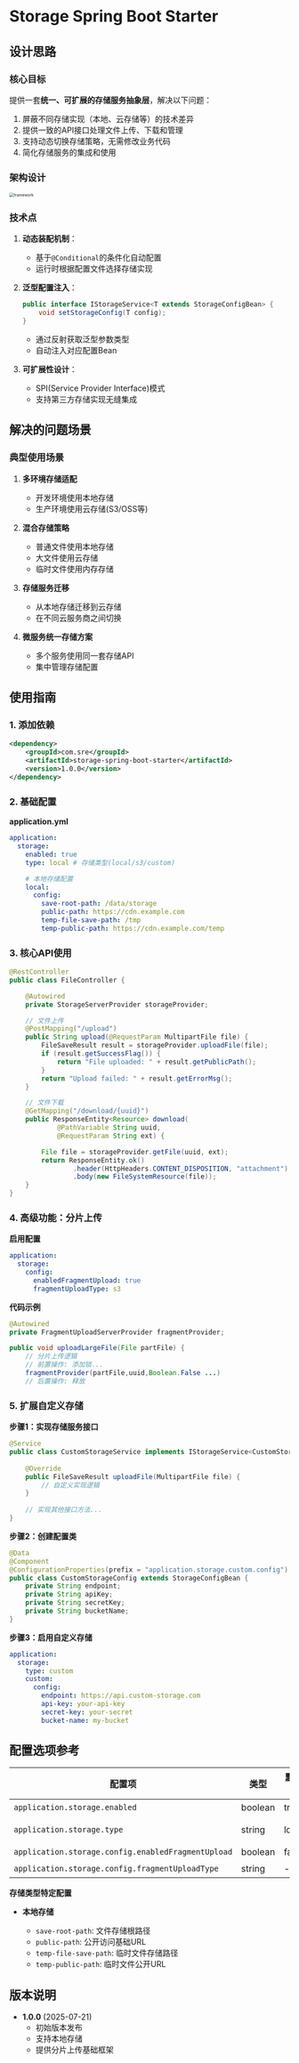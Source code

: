 Storage Spring Boot Starter
===========================

设计思路
----

### 核心目标

提供一套**统一、可扩展的存储服务抽象层**，解决以下问题：

1. 屏蔽不同存储实现（本地、云存储等）的技术差异
2. 提供一致的API接口处理文件上传、下载和管理
3. 支持动态切换存储策略，无需修改业务代码
4. 简化存储服务的集成和使用

### 架构设计

<img title="" src="framework.png" alt="framework" style="zoom:50%;">

### 技术点

1. ​**动态装配机制**​：
   
   * 基于`@Conditional`的条件化自动配置
   * 运行时根据配置文件选择存储实现

2. ​**泛型配置注入**​：
   
   ```java
   public interface IStorageService<T extends StorageConfigBean> {
       void setStorageConfig(T config);
   }
   ```
   
   * 通过反射获取泛型参数类型
   * 自动注入对应配置Bean

3. ​**可扩展性设计**​：
   
   * SPI(Service Provider Interface)模式
   * 支持第三方存储实现无缝集成
     
     

解决的问题场景
-------

### 典型使用场景

1. ​**多环境存储适配**​
   
   * 开发环境使用本地存储
   * 生产环境使用云存储(S3/OSS等)

2. ​**混合存储策略**​
   
   * 普通文件使用本地存储
   * 大文件使用云存储
   * 临时文件使用内存存储

3. ​**存储服务迁移**​
   
   * 从本地存储迁移到云存储
   * 在不同云服务商之间切换

4. ​**微服务统一存储方案**​
   
   * 多个服务使用同一套存储API
   * 集中管理存储配置

使用指南
----

### 1. 添加依赖

```xml
<dependency>
    <groupId>com.sre</groupId>
    <artifactId>storage-spring-boot-starter</artifactId>
    <version>1.0.0</version>
</dependency>
```



### 2. 基础配置

​**application.yml**​

```yaml
application:
  storage:
    enabled: true
    type: local # 存储类型(local/s3/custom)

    # 本地存储配置
    local:
      config:
        save-root-path: /data/storage
        public-path: https://cdn.example.com
        temp-file-save-path: /tmp
        temp-public-path: https://cdn.example.com/temp
```



### 3. 核心API使用

```java
@RestController
public class FileController {

    @Autowired
    private StorageServerProvider storageProvider;

    // 文件上传
    @PostMapping("/upload")
    public String upload(@RequestParam MultipartFile file) {
        FileSaveResult result = storageProvider.uploadFile(file);
        if (result.getSuccessFlag()) {
            return "File uploaded: " + result.getPublicPath();
        }
        return "Upload failed: " + result.getErrorMsg();
    }

    // 文件下载
    @GetMapping("/download/{uuid}")
    public ResponseEntity<Resource> download(
            @PathVariable String uuid,
            @RequestParam String ext) {

        File file = storageProvider.getFile(uuid, ext);
        return ResponseEntity.ok()
                .header(HttpHeaders.CONTENT_DISPOSITION, "attachment")
                .body(new FileSystemResource(file));
    }
}
```



### 4. 高级功能：分片上传

​**启用配置**​

```yaml
application:
  storage:
    config:
      enabledFragmentUpload: true
      fragmentUploadType: s3
```

​**代码示例**​

```java
@Autowired
private FragmentUploadServerProvider fragmentProvider;

public void uploadLargeFile(File partFile) {
    // 分片上传逻辑
    // 前置操作: 添加锁...
    fragmentProvider(partFile,uuid,Boolean.False ...)
    // 后置操作: 释放

```



### 5. 扩展自定义存储

​**步骤1：实现存储服务接口**​

```java
@Service
public class CustomStorageService implements IStorageService<CustomStorageConfig> {
    
    @Override
    public FileSaveResult uploadFile(MultipartFile file) {
        // 自定义实现逻辑
    }
    
    // 实现其他接口方法...
}
```

​**步骤2：创建配置类**​

```java
@Data
@Component
@ConfigurationProperties(prefix = "application.storage.custom.config")
public class CustomStorageConfig extends StorageConfigBean {
    private String endpoint;
    private String apiKey;
    private String secretKey;
    private String bucketName;
}
```

​**步骤3：启用自定义存储**​

```yaml
application:
  storage:
    type: custom
    custom:
      config:
        endpoint: https://api.custom-storage.com
        api-key: your-api-key
        secret-key: your-secret
        bucket-name: my-bucket
```



配置选项参考
------

| 配置项                                                | 类型      | 默认值   | 说明                    |
| -------------------------------------------------- | ------- | ----- | --------------------- |
| `application.storage.enabled`                      | boolean | true  | 是否启用存储模块              |
| `application.storage.type`                         | string  | local | 存储类型(local/s3/custom) |
| `application.storage.config.enabledFragmentUpload` | boolean | false | 是否启用分片上传              |
| `application.storage.config.fragmentUploadType`    | string  | -     | 分片上传存储类型              |

​**存储类型特定配置**​

* ​**本地存储**​
  
  * `save-root-path`: 文件存储根路径
  * `public-path`: 公开访问基础URL
  * `temp-file-save-path`: 临时文件存储路径
  * `temp-public-path`: 临时文件公开URL
  
  

版本说明
----

* ​**1.0.0**​ (2025-07-21)
  * 初始版本发布
  * 支持本地存储
  * 提供分片上传基础框架


